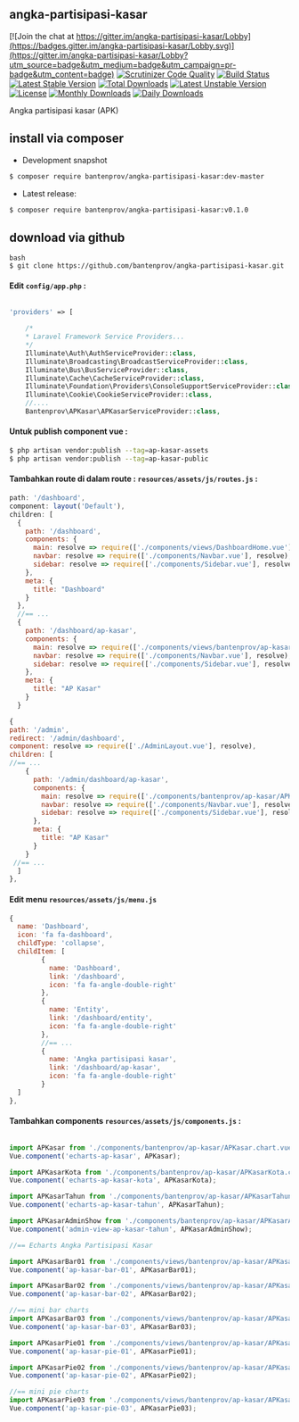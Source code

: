 ## angka-partisipasi-kasar

[![Join the chat at https://gitter.im/angka-partisipasi-kasar/Lobby](https://badges.gitter.im/angka-partisipasi-kasar/Lobby.svg)](https://gitter.im/angka-partisipasi-kasar/Lobby?utm_source=badge&utm_medium=badge&utm_campaign=pr-badge&utm_content=badge)
[![Scrutinizer Code Quality](https://scrutinizer-ci.com/g/bantenprov/angka-partisipasi-kasar/badges/quality-score.png?b=master)](https://scrutinizer-ci.com/g/bantenprov/angka-partisipasi-kasar/?branch=master)
[![Build Status](https://scrutinizer-ci.com/g/bantenprov/angka-partisipasi-kasar/badges/build.png?b=master)](https://scrutinizer-ci.com/g/bantenprov/angka-partisipasi-kasar/build-status/master)
[![Latest Stable Version](https://poser.pugx.org/bantenprov/angka-partisipasi-kasar/v/stable)](https://packagist.org/packages/bantenprov/angka-partisipasi-kasar)
[![Total Downloads](https://poser.pugx.org/bantenprov/angka-partisipasi-kasar/downloads)](https://packagist.org/packages/bantenprov/angka-partisipasi-kasar)
[![Latest Unstable Version](https://poser.pugx.org/bantenprov/angka-partisipasi-kasar/v/unstable)](https://packagist.org/packages/bantenprov/angka-partisipasi-kasar)
[![License](https://poser.pugx.org/bantenprov/angka-partisipasi-kasar/license)](https://packagist.org/packages/bantenprov/angka-partisipasi-kasar)
[![Monthly Downloads](https://poser.pugx.org/bantenprov/angka-partisipasi-kasar/d/monthly)](https://packagist.org/packages/bantenprov/angka-partisipasi-kasar)
[![Daily Downloads](https://poser.pugx.org/bantenprov/angka-partisipasi-kasar/d/daily)](https://packagist.org/packages/bantenprov/angka-partisipasi-kasar)

Angka partisipasi kasar (APK)

## install via composer

- Development snapshot
```bash
$ composer require bantenprov/angka-partisipasi-kasar:dev-master
```
- Latest release:

```bash
$ composer require bantenprov/angka-partisipasi-kasar:v0.1.0
```

## download via github
~~~
bash
$ git clone https://github.com/bantenprov/angka-partisipasi-kasar.git
~~~


#### Edit `config/app.php` :
```php

'providers' => [

    /*
    * Laravel Framework Service Providers...
    */
    Illuminate\Auth\AuthServiceProvider::class,
    Illuminate\Broadcasting\BroadcastServiceProvider::class,
    Illuminate\Bus\BusServiceProvider::class,
    Illuminate\Cache\CacheServiceProvider::class,
    Illuminate\Foundation\Providers\ConsoleSupportServiceProvider::class,
    Illuminate\Cookie\CookieServiceProvider::class,
    //....
    Bantenprov\APKasar\APKasarServiceProvider::class,

```

#### Untuk publish component vue :

```bash
$ php artisan vendor:publish --tag=ap-kasar-assets
$ php artisan vendor:publish --tag=ap-kasar-public
```
#### Tambahkan route di dalam route : `resources/assets/js/routes.js` :

```javascript
path: '/dashboard',
component: layout('Default'),
children: [
  {
    path: '/dashboard',
    components: {
      main: resolve => require(['./components/views/DashboardHome.vue'], resolve),
      navbar: resolve => require(['./components/Navbar.vue'], resolve),
      sidebar: resolve => require(['./components/Sidebar.vue'], resolve)
    },
    meta: {
      title: "Dashboard"
    }
  },
  //== ...
  {
    path: '/dashboard/ap-kasar',
    components: {
      main: resolve => require(['./components/views/bantenprov/ap-kasar/DashboardAPKasar.vue'], resolve),
      navbar: resolve => require(['./components/Navbar.vue'], resolve),
      sidebar: resolve => require(['./components/Sidebar.vue'], resolve)
    },
    meta: {
      title: "AP Kasar"
    }
  }
```

```javascript
{
path: '/admin',
redirect: '/admin/dashboard',
component: resolve => require(['./AdminLayout.vue'], resolve),
children: [
//== ...
    {
      path: '/admin/dashboard/ap-kasar',
      components: {
        main: resolve => require(['./components/bantenprov/ap-kasar/APKasarAdmin.show.vue'], resolve),
        navbar: resolve => require(['./components/Navbar.vue'], resolve),
        sidebar: resolve => require(['./components/Sidebar.vue'], resolve)
      },
      meta: {
        title: "AP Kasar"
      }
    }
 //== ...   
  ]
},

```
#### Edit menu `resources/assets/js/menu.js`

```javascript
{
  name: 'Dashboard',
  icon: 'fa fa-dashboard',
  childType: 'collapse',
  childItem: [
        {
          name: 'Dashboard',
          link: '/dashboard',
          icon: 'fa fa-angle-double-right'
        },
        {
          name: 'Entity',
          link: '/dashboard/entity',
          icon: 'fa fa-angle-double-right'
        },
        //== ...
        {
          name: 'Angka partisipasi kasar',
          link: '/dashboard/ap-kasar',
          icon: 'fa fa-angle-double-right'
        }
  ]
},

```

#### Tambahkan components `resources/assets/js/components.js` :

```javascript

import APKasar from './components/bantenprov/ap-kasar/APKasar.chart.vue';
Vue.component('echarts-ap-kasar', APKasar);

import APKasarKota from './components/bantenprov/ap-kasar/APKasarKota.chart.vue';
Vue.component('echarts-ap-kasar-kota', APKasarKota);

import APKasarTahun from './components/bantenprov/ap-kasar/APKasarTahun.chart.vue';
Vue.component('echarts-ap-kasar-tahun', APKasarTahun);

import APKasarAdminShow from './components/bantenprov/ap-kasar/APKasarAdmin.show.vue';
Vue.component('admin-view-ap-kasar-tahun', APKasarAdminShow);

//== Echarts Angka Partisipasi Kasar

import APKasarBar01 from './components/views/bantenprov/ap-kasar/APKasarBar01.vue';
Vue.component('ap-kasar-bar-01', APKasarBar01);

import APKasarBar02 from './components/views/bantenprov/ap-kasar/APKasarBar02.vue';
Vue.component('ap-kasar-bar-02', APKasarBar02);

//== mini bar charts
import APKasarBar03 from './components/views/bantenprov/ap-kasar/APKasarBar03.vue';
Vue.component('ap-kasar-bar-03', APKasarBar03);

import APKasarPie01 from './components/views/bantenprov/ap-kasar/APKasarPie01.vue';
Vue.component('ap-kasar-pie-01', APKasarPie01);

import APKasarPie02 from './components/views/bantenprov/ap-kasar/APKasarPie02.vue';
Vue.component('ap-kasar-pie-02', APKasarPie02);

//== mini pie charts
import APKasarPie03 from './components/views/bantenprov/ap-kasar/APKasarPie03.vue';
Vue.component('ap-kasar-pie-03', APKasarPie03);
```

